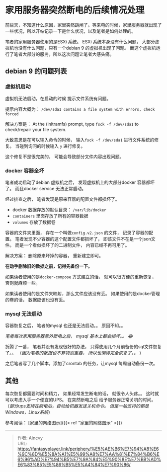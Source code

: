 # 家用服务器突然断电的后续情况处理


前些天，不知道什么原因，家里突然跳闸了。等来电的时候，家里服务器就出现了一些状况，所以开帖记录一下是什么状况，以及笔者是如何处理的。



笔者的家用服务器使用的是ESXi 系统。 ESXi 系统本身没有什么问题， 大部分虚拟机也没有什么问题，只有一个debian 9 的虚拟机出现了问题。 而这个虚拟机运行了笔者大部分的服务，所以这次问题让笔者大感头痛。



## debian 9 的问题列表



### 虚拟机启动

虚拟机无法启动，在启动的时候 提示文件系统有问题。

提示内容大概为： `/dev/sda1 contains a file system with errors, check forced `

解决方案是：  At the (initramfs) prompt, type `fsck -f /dev/sda1` to check/repair your file system.

大致意思是在可以输入命令的时候， 输入``fsck -f /dev/sda1`` 进行文件系统的修复。  当碰到询问的时候输入 `y` 进行修复。 

这个修复不是很完美的， 可能会导致部分文件内容出现问题。



### docker 容器全坏

笔者成功启动了debian 虚拟机之后， 发现虚拟机上的大部分docker 容器都坏了。 而且docker service 无法正常启动。

经过排查之后， 笔者发现是原来容器的配置文件都损坏了。 

- docker 数据存放的默认目录： `/var/lib/docker`
- `containers` 里面存放了所有的容器数据
- `volumes` 存放了数据卷 

容器的文件夹里面， 存在一个叫做`config.v2.json` 的文件， 记录了容器的配置。 笔者发现不少容器的这个配置文件都损坏了， 即该文件不在是一个json文件。 而是一个看似损坏了的二进制文件， 内容已经不再可用了。

解决方案： 删除原来坏掉的容器， 重新建立即可。

**在动手删除旧的数据之前，记得先备份一下。**

如果读者使用的是`docker-compose` 方式建立的话， 就可以很方便的重新恢复， 否则就麻烦一些。  

如果读者使用的是文件夹映射，那么文件应该没有丢。  如果使用的是docker管理的卷的话， 数据应该也没有丢。 



### mysql 无法启动

容器恢复之后， 笔者的mysql 也还是无法启动。。  原因不知。。 

*笔者每次家用服务器意外断电之后， mysql 基本上都会损坏。。 :joy:*

折腾了一番， 笔者并没有发现很好的办法， 只得使用几个月前备份的sql文件恢复了。。  （*因为笔者的数据也不算特别重要， 所以也懒得完全恢复了。。* ）

之后笔者写了几个脚本，添加了crontab 的任务，让mysql 每周自动备份一次。



## 其他



每次恢复都需要时间和精力， 如果经常发生断电的话， 就很令人头疼。。  这时就可以考虑入手一个便宜的UPS。  在突然断电之后 给予服务器正常关机的时间。 （*部分ups支持在断电后，自动给机器发送关机命令。 但是一般支持的都是Windows，Linux系统*）



参考阅读：  [家里的网络图示]({{< ref "家里的网络图示" >}})

---

> 作者: Aincvy  
> URL: https://fantasyplayer.link/periphery/%E5%AE%B6%E7%94%A8%E6%9C%8D%E5%8A%A1%E5%99%A8%E7%AA%81%E7%84%B6%E6%96%AD%E7%94%B5%E7%9A%84%E5%90%8E%E7%BB%AD%E6%83%85%E5%86%B5%E5%A4%84%E7%90%86/  

